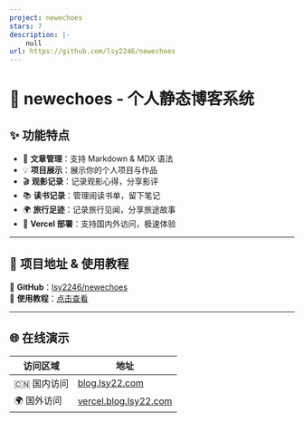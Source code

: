 ```yaml
---
project: newechoes
stars: 7
description: |-
    null
url: https://github.com/lsy2246/newechoes
---
```


# 🚀 newechoes - 个人静态博客系统

## ✨ 功能特点

- 📑 **文章管理**：支持 Markdown & MDX 语法  
- 💡 **项目展示**：展示你的个人项目与作品  
- 🎬 **观影记录**：记录观影心得，分享影评  
- 📚 **读书记录**：管理阅读书单，留下笔记  
- 🌍 **旅行足迹**：记录旅行见闻，分享旅途故事  
- 🚀 **Vercel 部署**：支持国内外访问，极速体验  

---

## 📌 项目地址 & 使用教程

🔗 **GitHub**：[lsy2246/newechoes](https://github.com/lsy2246/newechoes)  
📖 **使用教程**：[点击查看](https://blog.lsy22.com/articles/技术日志/web/echoes博客使用说明)

---

## 🌐 在线演示

| 访问区域 | 地址 |
|----------|----------------|
| 🇨🇳 国内访问 | [blog.lsy22.com](https://blog.lsy22.com/) |
| 🌍 国外访问 | [vercel.blog.lsy22.com](https://vercel.blog.lsy22.com/) |

